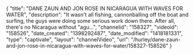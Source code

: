 {
    "title": "DANE ZAUN AND JON ROSE IN NICARAGUA WITH WAVES FOR WATER",
    "description": "It wasn't all fishing, cannonballing off the boat and surfing, the guys were doing some serious work down there. After all, there's no Nicaragua without \"agu...",
    "channelid": "158327",
    "videoid": "158526",
    "date_created": "1398292487",
    "date_modified": "1418181331",
    "type": "captivate",
    "layout": "channelVideo",
    "url": "\/hurley\/dane-zaun-and-jon-rose-in-nicaragua-with-waves-for-water\/158327-158526"
}